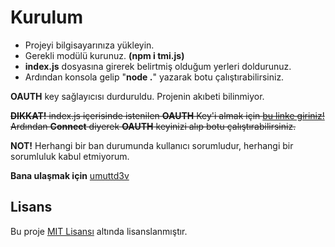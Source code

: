 # Kurulum
- Projeyi bilgisayarınıza yükleyin.
- Gerekli modülü kurunuz. **(npm i tmi.js)**
- **index.js** dosyasına girerek belirtmiş olduğum yerleri doldurunuz.
- Ardından konsola gelip "**node .**" yazarak botu çalıştırabilirsiniz. 

**OAUTH** key sağlayıcısı durduruldu. Projenin akıbeti bilinmiyor.

~~**DIKKAT!** index.js içerisinde istenilen **OAUTH** Key'i almak için [bu linke giriniz!](https://twitchapps.com/tmi/)~~
~~Ardından **Connect** diyerek **OAUTH** keyinizi alıp botu çalıştırabilirsiniz.~~

**NOT!** Herhangi bir ban durumunda kullanıcı sorumludur, herhangi bir sorumluluk kabul etmiyorum.

**Bana ulaşmak için** [umuttd3v](https://discord.com/users/423918142385815552)

## Lisans
Bu proje [MIT Lisansı](LICENSE) altında lisanslanmıştır.
